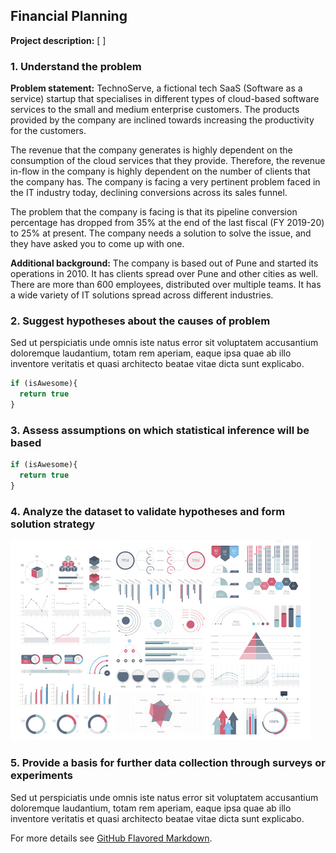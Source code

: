 ## Financial Planning

**Project description:** [ ]

### 1. Understand the problem

**Problem statement:** TechnoServe, a fictional tech SaaS (Software as a service) startup that specialises in different types of cloud-based software services to the small and medium enterprise customers. The products provided by the company are inclined towards increasing the productivity for the customers.

The revenue that the company generates is highly dependent on the consumption of the cloud services that they provide. Therefore, the revenue in-flow in the company is highly dependent on the number of clients that the company has. The company is facing a very pertinent problem faced in the IT industry today, declining conversions across its sales funnel.

The problem that the company is facing is that its pipeline conversion percentage has dropped from 35% at the end of the last fiscal (FY 2019-20) to 25% at present. The company needs a solution to solve the issue, and they have asked you to come up with one.

**Additional background:** The company is based out of Pune and started its operations in 2010. It has clients spread over Pune and other cities as well. There are more than 600 employees, distributed over multiple teams. It has a wide variety of IT solutions spread across different industries.

### 2. Suggest hypotheses about the causes of problem

Sed ut perspiciatis unde omnis iste natus error sit voluptatem accusantium doloremque laudantium, totam rem aperiam, eaque ipsa quae ab illo inventore veritatis et quasi architecto beatae vitae dicta sunt explicabo. 

```javascript
if (isAwesome){
  return true
}
```

### 3. Assess assumptions on which statistical inference will be based

```javascript
if (isAwesome){
  return true
}
```

### 4. Analyze the dataset to validate hypotheses and form solution strategy

<img src="images/dummy_thumbnail.jpg?raw=true"/>

### 5. Provide a basis for further data collection through surveys or experiments

Sed ut perspiciatis unde omnis iste natus error sit voluptatem accusantium doloremque laudantium, totam rem aperiam, eaque ipsa quae ab illo inventore veritatis et quasi architecto beatae vitae dicta sunt explicabo. 

For more details see [GitHub Flavored Markdown](https://guides.github.com/features/mastering-markdown/).
